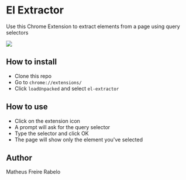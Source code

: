 # El Extractor
Use this Chrome Extension to extract elements from a page using query selectors

![](screencast.gif)


## How to install
- Clone this repo
- Go to `chrome://extensions/`
- Click `loadUnpacked` and select `el-extractor`

## How to use
- Click on the extension icon
- A prompt will ask for the query selector
- Type the selector and click OK
- The page will show only the element you've selected

## Author
Matheus Freire Rabelo
